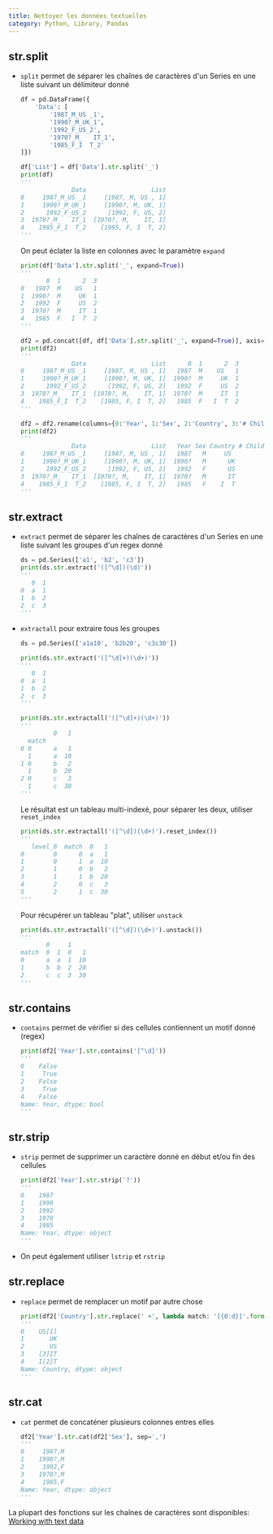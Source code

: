 ```yaml
---
title: Nettoyer les données textuelles
category: Python, Library, Pandas
---
```


## str.split

* `split` permet de séparer les chaînes de caractères d'un Series en une liste suivant un délimiteur donné

  ``` python
  df = pd.DataFrame({
      'Data': [
          '1987_M_US _1',
          '1990?_M_UK_1',
          '1992_F_US_2',
          '1970?_M_   IT_1',
          '1985_F_I  T_2'
  ]})

  df['List'] = df['Data'].str.split('_')
  print(df)
  '''
                Data                  List
  0     1987_M_US _1     [1987, M, US , 1]
  1     1990?_M_UK_1     [1990?, M, UK, 1]
  2      1992_F_US_2      [1992, F, US, 2]
  3  1970?_M_   IT_1  [1970?, M,    IT, 1]
  4    1985_F_I  T_2    [1985, F, I  T, 2]
  '''
  ```

  On peut éclater la liste en colonnes avec le paramètre `expand`

  ``` python
  print(df['Data'].str.split('_', expand=True))
  '''
         0  1      2  3
  0   1987  M    US   1
  1  1990?  M     UK  1
  2   1992  F     US  2
  3  1970?  M     IT  1
  4   1985  F   I  T  2
  '''

  df2 = pd.concat([df, df['Data'].str.split('_', expand=True)], axis=1)
  print(df2)
  '''
                Data                  List      0  1      2  3
  0     1987_M_US _1     [1987, M, US , 1]   1987  M    US   1
  1     1990?_M_UK_1     [1990?, M, UK, 1]  1990?  M     UK  1
  2      1992_F_US_2      [1992, F, US, 2]   1992  F     US  2
  3  1970?_M_   IT_1  [1970?, M,    IT, 1]  1970?  M     IT  1
  4    1985_F_I  T_2    [1985, F, I  T, 2]   1985  F   I  T  2
  '''

  df2 = df2.rename(columns={0:'Year', 1:'Sex', 2:'Country', 3:'# Children'})
  print(df2)
  '''
                Data                  List   Year Sex Country # Children
  0     1987_M_US _1     [1987, M, US , 1]   1987   M     US           1
  1     1990?_M_UK_1     [1990?, M, UK, 1]  1990?   M      UK          1
  2      1992_F_US_2      [1992, F, US, 2]   1992   F      US          2
  3  1970?_M_   IT_1  [1970?, M,    IT, 1]  1970?   M      IT          1
  4    1985_F_I  T_2    [1985, F, I  T, 2]   1985   F    I  T          2
  '''
  ```

## str.extract

* `extract` permet de séparer les chaînes de caractères d'un Series en une liste suivant les groupes d'un regex donné

  ``` python
  ds = pd.Series(['a1', 'b2', 'c3'])
  print(ds.str.extract('([^\d])(\d)'))
  '''
     0  1
  0  a  1
  1  b  2
  2  c  3
  '''
  ```

* `extractall` pour extraire tous les groupes

  ``` python
  ds = pd.Series(['a1a10', 'b2b20', 'c3c30'])

  print(ds.str.extract('([^\d]+)(\d+)'))
  '''
     0  1
  0  a  1
  1  b  2
  2  c  3
  '''

  print(ds.str.extractall('([^\d]+)(\d+)'))
  '''
           0   1
    match
  0 0      a   1
    1      a  10
  1 0      b   2
    1      b  20
  2 0      c   3
    1      c  30
  '''
  ```

  Le résultat est un tableau multi-indexé, pour séparer les deux, utiliser `reset_index`

  ``` python
  print(ds.str.extractall('([^\d])(\d+)').reset_index())
  '''
     level_0  match  0   1
  0        0      0  a   1
  1        0      1  a  10
  2        1      0  b   2
  3        1      1  b  20
  4        2      0  c   3
  5        2      1  c  30
  '''
  ```

  Pour récupérer un tableau "plat", utiliser `unstack`

  ``` python
  print(ds.str.extractall('([^\d])(\d+)').unstack())
  '''
         0     1    
  match  0  1  0   1
  0      a  a  1  10
  1      b  b  2  20
  2      c  c  3  30
  '''
  ```

## str.contains

* `contains` permet de vérifier si des cellules contiennent un motif donné (regex)

  ``` python
  print(df2['Year'].str.contains('[^\d]'))
  '''
  0    False
  1     True
  2    False
  3     True
  4    False
  Name: Year, dtype: bool
  '''
  ```

## str.strip

* `strip` permet de supprimer un caractère donné en début et/ou fin des cellules

  ``` python
  print(df2['Year'].str.strip('?'))
  '''
  0    1987
  1    1990
  2    1992
  3    1970
  4    1985
  Name: Year, dtype: object
  '''
  ```

* On peut également utiliser `lstrip` et `rstrip`

## str.replace

* `replace` permet de remplacer un motif par autre chose

  ``` python
  print(df2['Country'].str.replace(' +', lambda match: '[{0:d}]'.format(len(match.group(0))) ))
  '''
  0    US[1]
  1       UK
  2       US
  3    [3]IT
  4    I[2]T
  Name: Country, dtype: object
  '''
  ```

## str.cat

* `cat` permet de concaténer plusieurs colonnes entres elles

  ``` python
  df2['Year'].str.cat(df2['Sex'], sep=',')
  '''
  0     1987,M
  1    1990?,M
  2     1992,F
  3    1970?,M
  4     1985,F
  Name: Year, dtype: object
  '''
  ```

La plupart des fonctions sur les chaînes de caractères sont disponibles: [Working with text data](https://pandas.pydata.org/pandas-docs/stable/user_guide/text.html#method-summary)